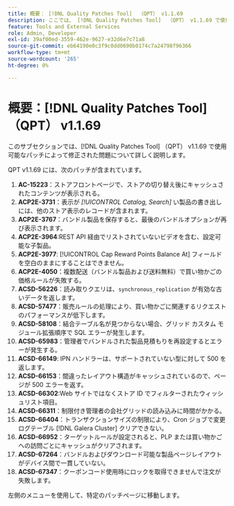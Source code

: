 ```yaml
---
title: 概要： [!DNL Quality Patches Tool]  （QPT） v1.1.69
description: ここでは、 [!DNL Quality Patches Tool]  （QPT） v1.1.69 で使用可能なパッチによって修正された問題について詳しく説明します。
feature: Tools and External Services
role: Admin, Developer
exl-id: 39af00ed-3559-462e-9627-e32d6e7c71a8
source-git-commit: eb64190e0c3f9c0dd0690b0174c7a24798f96366
workflow-type: tm+mt
source-wordcount: '265'
ht-degree: 0%

---
```


# 概要：[!DNL Quality Patches Tool] （QPT） v1.1.69

このサブセクションでは、[!DNL Quality Patches Tool] （QPT） v1.1.69 で使用可能なパッチによって修正された問題について詳しく説明します。

QPT v1.1.69 には、次のパッチが含まれています。
1. **AC-15223**：ストアフロントページで、ストアの切り替え後にキャッシュされたコンテンツが表示される。
1. **ACP2E-3731**：表示が *[!UICONTROL Catalog, Search]* い製品の書き出しには、他のストア表示のレコードが含まれます。
1. **ACP2E-3767**：バンドル製品を保存すると、最後のバンドルオプションが再び表示されます。
1. **ACP2E-3964**:REST API 経由でリストされていないビデオを含む、設定可能な子製品。
1. **ACP2E-3977**: [!UICONTROL Cap Reward Points Balance At] フィールドを空白のままにすることはできません。
1. **ACP2E-4050**：複数配送（バンドル製品および送料無料）で買い物かごの価格ルールが失敗する。
1. **ACSD-56226**：読み取りクエリは、`synchronous_replication` が有効な古いデータを返します。
1. **ACSD-57477**：販売ルールの処理により、買い物かごに関連するリクエストのパフォーマンスが低下します。
1. **ACSD-58108**：結合テーブル名が見つからない場合、グリッド カスタム モジュール拡張順序で SQL エラーが発生します。
1. **ACSD-65983**：管理者でバンドルされた製品見積もりを再設定するとエラーが発生する。
1. **ACSD-66149**: IPN ハンドラーは、サポートされていない型に対して 500 を返します。
1. **ACSD-66153**：間違ったレイアウト構造がキャッシュされているので、ページが 500 エラーを返す。
1. **ACSD-66302**:Web サイトではなくストア ID でフィルターされたウィッシュリスト項目。
1. **ACSD-66311**：制限付き管理者の会社グリッドの読み込みに時間がかかる。
1. **ACSD-66404**：トランザクションサイズの制限により、Cron ジョブで変更ログテーブル [!DNL Galera Cluster] クリアできない。
1. **ACSD-66952**：ターゲットルールが設定されると、PLP または買い物かごへの訪問ごとにキャッシュがクリアされます。
1. **ACSD-67264**：バンドルおよびダウンロード可能な製品ページレイアウトがデバイス間で一貫していない。
1. **ACSD-67347**：クーポンコード使用時にロックを取得できませんで注文が失敗します。

左側のメニューを使用して、特定のパッチページに移動します。
